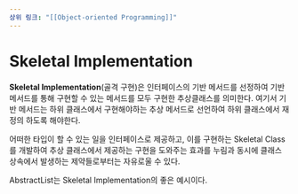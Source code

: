 ```yaml
---
상위 링크: "[[Object-oriented Programming]]"
---
```

# Skeletal Implementation
**Skeletal Implementation**(골격 구현)은 인터페이스의 기반 메서드를 선정하여 기반 메서드를 통해 구현할 수 있는 메서드를 모두 구현한 추상클래스를 의미한다. 여기서 기반 메서드는 하위 클래스에서 구현해야하는 추상 메서드로 선언하여 하위 클래스에서 재정의 하도록 해야한다.

어떠한 타입이 할 수 있는 일을 인터페이스로 제공하고, 이를 구현하는 Skeletal Class를 개발하여 추상 클래스에서 제공하는 구현을 도와주는 효과를 누림과 동시에 클래스 상속에서 발생하는 제약들로부터는 자유로울 수 있다.

AbstractList는 Skeletal Implementation의 좋은 예시이다.


